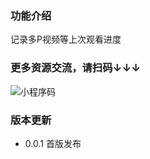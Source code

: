 ### 功能介绍

记录多P视频等上次观看进度

### **更多资源交流，请扫码↓↓↓**

![小程序码](https://cdn.jsdelivr.net/gh/Anjude/pubsrc@img/TamperMonkey-InfoFlow.jpg)


### 版本更新

- 0.0.1 首版发布
